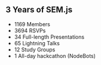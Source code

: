 ## 3 Years of SEM.js

- 1169 Members <!-- .element: class="fragment" -->
- 3694 RSVPs <!-- .element: class="fragment" -->
- 34 Full-length Presentations <!-- .element: class="fragment" -->
- 65 Lightning Talks <!-- .element: class="fragment" -->
- 12 Study Groups <!-- .element: class="fragment" -->
- 1 All-day hackcathon (NodeBots) <!-- .element: class="fragment" -->




 
